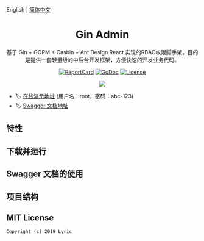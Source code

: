 English  | [简体中文](./README.zh-CN.md) 

<h1 align="center">Gin Admin</h1>

<div align="center">
 基于 Gin + GORM + Casbin + Ant Design React 实现的RBAC权限脚手架，目的是提供一套轻量级的中后台开发框架，方便快速的开发业务代码。

[![ReportCard][reportcard-image]][reportcard-url] [![GoDoc][godoc-image]][godoc-url] [![License][license-image]][license-url]

![](http://store.tiannianshou.com/static/github/gin_admin_perm.png)

</div>

- :label: [在线演示地址](https://demo.tiannianshou.com) (用户名：root，密码：abc-123)
- :label: [Swagger 文档地址](https://demo.tiannianshou.com/swagger/)

## 特性

## 下载并运行

## Swagger 文档的使用

## 项目结构

## MIT License

    Copyright (c) 2019 Lyric

[reportcard-url]: https://goreportcard.com/report/github.com/LyricTian/gin-admin
[reportcard-image]: https://goreportcard.com/badge/github.com/LyricTian/gin-admin
[godoc-url]: https://godoc.org/github.com/LyricTian/gin-admin
[godoc-image]: https://godoc.org/github.com/LyricTian/gin-admin?status.svg
[license-url]: http://opensource.org/licenses/MIT
[license-image]: https://img.shields.io/npm/l/express.svg
